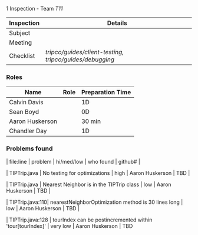 1 Inspection - Team *T11* 
 
| Inspection | Details |
| ----- | ----- |
| Subject | |
| Meeting | |
| Checklist | *tripco/guides/client-testing, tripco/guides/debugging* |

### Roles

| Name | Role |Preparation Time |
| ---- | ---- | ---- |
| Calvin Davis |  | 1D |
| Sean Boyd |  | 0D |
| Aaron Huskerson |  | 30 min |
| Chandler Day |  | 1D |

### Problems found

| file:line | problem | hi/med/low | who found | github#  |



| TIPTrip.java | No testing for optimizations | high | Aaron Huskerson | TBD |

| TIPTrip.java | Nearest Neighbor is in the TIPTrip class | low | Aaron Huskerson | TBD  |

| TIPTrip.java:110| nearestNeighborOptimization method is 30 lines long | low | Aaron Huskerson | TBD |

| TIPTrip.java:128 | tourIndex can be postincremented within 'tour[tourIndex]' | very low | Aaron Huskerson | TBD  
